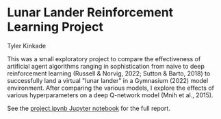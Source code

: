 # Lunar Lander Reinforcement Learning Project #

Tyler Kinkade    

This was a small exploratory project to compare the effectiveness of artificial agent algorithms ranging in sophistication from naive to deep reinforcement learning (Russell & Norvig, 2022; Sutton & Barto, 2018) to successfully land a virtual "lunar lander" in a Gymnasium (2022) model environment. After comparing the various models, I explore the effects of various hyperparameters on a deep Q-network model (Mnih et al., 2015).

See the [project.ipynb Jupyter notebook](https://github.com/jaki9292/rl-project/blob/main/project.ipynb) for the full report.
